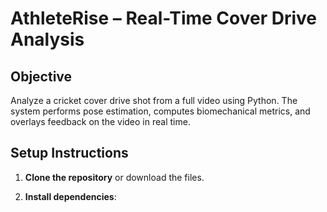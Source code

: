 # AthleteRise – Real-Time Cover Drive Analysis

## Objective
Analyze a cricket cover drive shot from a full video using Python. The system performs pose estimation, computes biomechanical metrics, and overlays feedback on the video in real time.

## Setup Instructions

1. **Clone the repository** or download the files.

2. **Install dependencies**:
